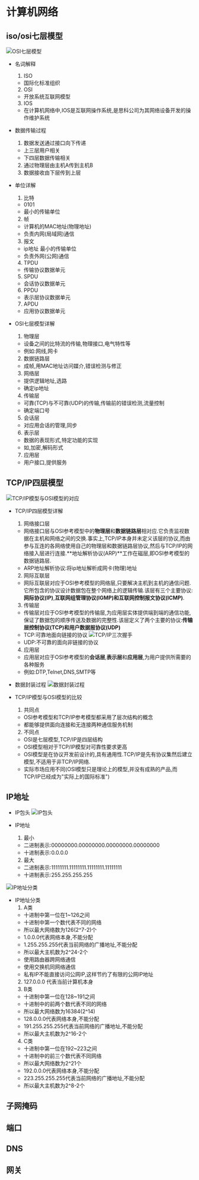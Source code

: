 # 计算机网络
## iso/osi七层模型
![OSI七层模型](https://github.com/DiscardPast/MoocStudy/blob/master/%E8%AE%A1%E7%AE%97%E6%9C%BA%E7%BD%91%E7%BB%9C/OSI%E4%B8%83%E5%B1%82%E6%A8%A1%E5%9E%8B.png)

* 名词解释
  1. ISO
    - 国际化标准组织
  2. OSI
    - 开放系统互联网模型
  3. IOS
    - 在计算机网络中,IOS是互联网操作系统,是思科公司为其网络设备开发的操作维护系统

* 数据传输过程
  1. 数据发送通过接口向下传递
    - 上三层用户相关
    - 下四层数据传输相关
  2. 通过物理层由主机A传到主机B
  3. 数据接收由下层传到上层

* 单位详解
  1. 比特
    - 0101
    - 最小的传输单位
  2. 帧
    - 计算机的MAC地址(物理地址)
    - 负责内网(局域网)通信
  3. 报文
    - ip地址 最小的传输单位
    - 负责外网(公网)通信
  4. TPDU
    - 传输协议数据单元
  5. SPDU
    - 会话协议数据单元
  6. PPDU
    - 表示层协议数据单元
  7. APDU
    - 应用协议数据单元

* OSI七层模型详解
  1. 物理层
    - 设备之间的比特流的传输,物理接口,电气特性等
    - 例如:网线,网卡
  2. 数据链路层
    - 成帧,用MAC地址访问媒介,错误检测与修正
  3. 网络层
    - 提供逻辑地址,选路
    - 确定ip地址
  4. 传输层
    - 可靠(TCP)与不可靠(UDP)的传输,传输前的错误检测,流量控制
    - 确定端口号
  5. 会话层
    - 对应用会话的管理,同步
  6. 表示层
    - 数据的表现形式,特定功能的实现
    - 如,加密,解码形式
  7. 应用层
    - 用户接口,提供服务

## TCP/IP四层模型
![TCP/IP模型与OSI模型的对应](https://github.com/DiscardPast/MoocStudy/blob/master/%E8%AE%A1%E7%AE%97%E6%9C%BA%E7%BD%91%E7%BB%9C/TCPIP%E6%A8%A1%E5%9E%8B%E4%B8%8EOSI%E6%A8%A1%E5%9E%8B%E7%9A%84%E5%AF%B9%E5%BA%94.png)

* TCP/IP四层模型详解
  1. 网络接口层
    - 网络接口层与OSI参考模型中的**物理层**和**数据链路层**相对应.它负责监视数据在主机和网络之间的交换.事实上,TCP/IP本身并未定义该层的协议,而由参与互连的各网络使用自己的物理层和数据链路层协议,然后与TCP/IP的网络接入层进行连接.**地址解析协议(ARP)**工作在磁层,即OSI参考模型的数据链路层.
    - ARP地址解析协议:将ip地址解析成网卡(物理)地址
  2. 网际互联层
    - 网际互联层对应于OSI参考模型的网络层,只要解决主机到主机的通信问题.它所包含的协议设计数据包在整个网络上的逻辑传输.该层有三个主要协议:**网际协议(IP)**,**互联网组管理协议(IGMP)**和**互联网控制报文协议(ICMP)**.
  3. 传输层
    - 传输层对应于OSI参考模型的传输层,为应用层实体提供端到端的通信功能,保证了数据包的顺序传送及数据的完整性.该层定义了两个主要的协议:**传输层控制协议(TCP)**和**用户数据报协议(UDP)**
    - TCP:可靠地面向链接的协议
	![TCP/IP三次握手](https://github.com/DiscardPast/MoocStudy/blob/master/%E8%AE%A1%E7%AE%97%E6%9C%BA%E7%BD%91%E7%BB%9C/TCPIP%E4%B8%89%E6%AC%A1%E6%8F%A1%E6%89%8B.png)
    - UDP:不可靠的面向非链接的协议
  4. 应用层
    - 应用层对应于OSI参考模型的**会话层**,**表示层**和**应用层**,为用户提供所需要的各种服务
    - 例如:DTP,Telnet,DNS,SMTP等



* 数据封装过程
![数据封装过程](https://github.com/DiscardPast/MoocStudy/blob/master/%E8%AE%A1%E7%AE%97%E6%9C%BA%E7%BD%91%E7%BB%9C/%E6%95%B0%E6%8D%AE%E5%B0%81%E8%A3%85%E8%BF%87%E7%A8%8B.png)

* TCP/IP模型与OSI模型的比较
  1. 共同点
    - OSI参考模型和TCP/IP参考模型都采用了层次结构的概念
    - 都能够提供面向连接和无连接两种通信服务机制
  2. 不同点
    - OSI是七层模型,TCP/IP是四层结构
    - OSI模型相对于TCP/IP模型对可靠性要求更高
    - OSI模型是在协议开发前设计的,具有通用性.TCP/IP是先有协议集然后建立模型,不适用于非TCP/IP网络.
    - 实际市场应用不同(OSI模型只是理论上的模型,并没有成熟的产品,而TCP/IP已经成为"实际上的国际标准")

## IP地址

* IP包头
![IP包头](https://github.com/DiscardPast/MoocStudy/blob/master/%E8%AE%A1%E7%AE%97%E6%9C%BA%E7%BD%91%E7%BB%9C/IP%E5%8C%85%E5%A4%B4.png)

* IP地址
  1. 最小
    - 二进制表示:00000000.00000000.00000000.00000000
    - 十进制表示:0.0.0.0
  2. 最大
    - 二进制表示:11111111.11111111.11111111.11111111
    - 十进制表示:255.255.255.255

![IP地址分类](https://github.com/DiscardPast/MoocStudy/blob/master/%E8%AE%A1%E7%AE%97%E6%9C%BA%E7%BD%91%E7%BB%9C/IP%E5%9C%B0%E5%9D%80%E5%88%86%E7%B1%BB.png)

* IP地址分类
  1. A类
    - 十进制中第一位在1~126之间
    - 十进制中第一个数代表不同的网络
    - 所以最大网络数为126(2^7-2)个
    - 1.0.0.0代表网络本身,不能分配
    - 1.255.255.255代表当前网络的广播地址,不能分配
    - 所以最大主机数为2^24-2个
    - 使用路由器跨网络通信
    - 使用交换机同网络通信
    - 私有IP不能直接访问公网IP,这样节约了有限的公网IP地址
  2. 127.0.0.0 代表当前计算机本身
  3. B类
    - 十进制中第一位在128~191之间
    - 十进制中的前两个数代表不同的网络
    - 所以最大网络数为16384(2^14)
    - 128.0.0.0代表网络本身,不能分配
    - 191.255.255.255代表当前网络的广播地址,不能分配
    - 所以最大主机数为2^16-2个
  4. C类
    - 十进制中第一位在192~223之间
    - 十进制中的前三个数代表不同网络
    - 所以最大网络数为2^21个
    - 192.0.0.0代表网络本身,不能分配
    - 223.255.255.255代表当前网络的广播地址,不能分配
    - 所以最大主机数为2^8-2个

## 子网掩码

## 端口


## DNS
## 网关